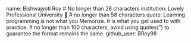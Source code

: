 name: Bishwajyoti Roy # No longer than 28 characters
institution: Lovely Professional University 🚩 # no longer than 58 characters
quote: Learning programming is not what you Memorize. It is what you get used to with practice.  # no longer than 100 characters, avoid using quotes(") to guarantee the format remains the same.
github_user: BRoy98